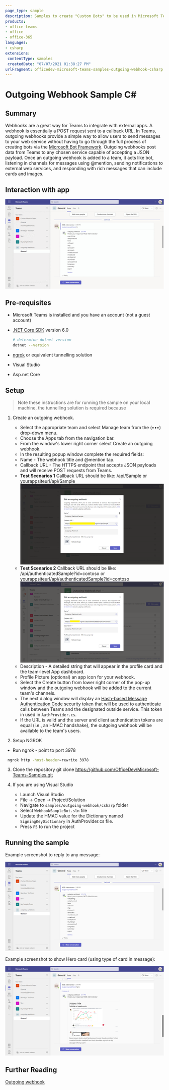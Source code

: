 ```yaml
---
page_type: sample
description: Samples to create "Custom Bots" to be used in Microsoft Teams.
products:
- office-teams
- office
- office-365
languages:
- csharp
extensions:
 contentType: samples
 createdDate: "07/07/2021 01:38:27 PM"
urlFragment: officedev-microsoft-teams-samples-outgoing-webhook-csharp
---
```


# Outgoing Webhook Sample C#

## Summary

Webhooks are a great way for Teams to integrate with external apps. A webhook is essentially a POST request sent to a callback URL. In Teams, outgoing webhooks provide a simple way to allow users to send messages to your web service without having to go through the full process of creating bots via the [Microsoft Bot Framework](https://dev.botframework.com/). Outgoing webhooks post data from Teams to any chosen service capable of accepting a JSON payload. Once an outgoing webhook is added to a team, it acts like bot, listening in channels for messages using @mention, sending notifications to external web services, and responding with rich messages that can include cards and images.

## Interaction with app

![Basic response](WebhookSampleBot/Images/OutgoingWebhook.gif)

## Pre-requisites

- Microsoft Teams is installed and you have an account (not a guest account)
- [.NET Core SDK](https://dotnet.microsoft.com/download) version 6.0

  ```bash
  # determine dotnet version
  dotnet --version
  ```
- [ngrok](https://ngrok.com/download) or equivalent tunnelling solution

- Visual Studio

- Asp.net Core

## Setup

> Note these instructions are for running the sample on your local machine, the tunnelling solution is required because

1. Create an outgoing webhook.
    - Select the appropriate team and select Manage team from the (•••) drop-down menu.
    - Choose the Apps tab from the navigation bar.
    - From the window's lower right corner select Create an outgoing webhook.
    - In the resulting popup window complete the required fields:
    - Name - The webhook title and @mention tap.
    - Callback URL - The HTTPS endpoint that accepts JSON payloads and will receive POST requests from Teams.
    - **Test Scenarios 1** Callback URL should be like: <ngrokurl>/api/Sample or yourappsiteurl/api/Sample
      ![Api Sample](Images/ApiSample.png)
    - **Test Scenarios 2** Callback URL should be like: <ngrokurl>/api/authenticatedSample?id=contoso or yourappsiteurl/api/authenticatedSample?id=contoso
      ![Api Auth](Images/ApiAuthenticated.png)   
    - Description - A detailed string that will appear in the profile card and the team-level App dashboard.
    - Profile Picture (optional) an app icon for your webhook.
    - Select the Create button from lower right corner of the pop-up window and the outgoing webhook will be added to the current team's channels.
    - The next dialog window will display an [Hash-based Message Authentication Code](https://security.stackexchange.com/questions/20129/how-and-when-do-i-use-hmac/20301) security token that will be used to authenticate calls between Teams and the designated outside service. This token in used in `AuthProvider.cs`.
    - If the URL is valid and the server and client authentication tokens are equal (i.e., an HMAC handshake), the outgoing webhook will be available to the team's users.

2. Setup NGROK
 - Run ngrok - point to port 3978

 ```bash
  ngrok http -host-header=rewrite 3978
 ```
3. Clone the repository
    git clone https://github.com/OfficeDev/Microsoft-Teams-Samples.git

4. If you are using Visual Studio
    - Launch Visual Studio
    - File -> Open -> Project/Solution
    - Navigate to `samples/outgoing-webhook/csharp` folder
    - Select `WebhookSampleBot.sln` file
    - Update the HMAC value for the Dictionary named `SigningKeyDictionary` in AuthProvider.cs file.
    - Press `F5` to run the project  


## Running the sample

Example screenshot to reply to any message:
 
![Basic response](Images/response.png)

Example screenshot to show Hero card (using type of card in message):
 
![Hero card](Images/hero_card.png)

## Further Reading

[Outgoing webhook](https://learn.microsoft.com/en-us/microsoftteams/platform/webhooks-and-connectors/how-to/add-outgoing-webhook?tabs=urljsonpayload%2Cdotnet)
